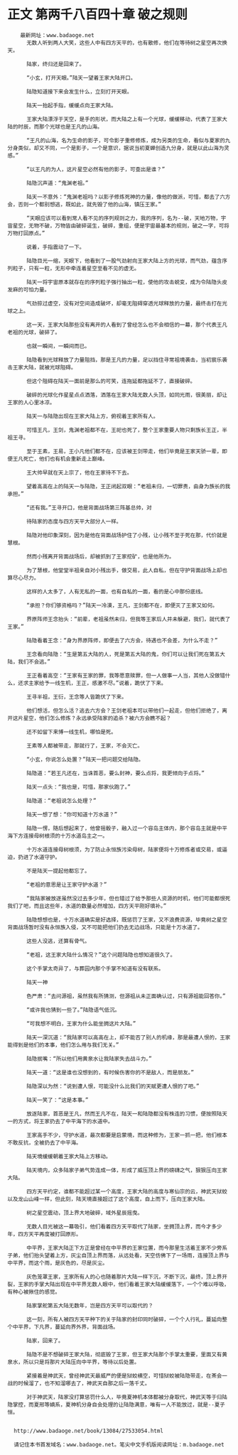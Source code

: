 # 正文 第两千八百四十章 破之规则
        最新网址：www.badaoge.net
          无数人听到两人大笑，这些人中有四方天平的，也有散修，他们在等待树之星空再次换天。
      
          陆家，终归还是回来了。
      
          “小玄，打开天眼。”陆天一望着王家大陆开口。
      
          陆隐知道接下来会发生什么，立刻打开天眼。
      
          陆天一抬起手指，缓缓点向王家大陆。
      
          王家大陆漂浮于天空，是手的形状，而大陆之上有一个光球，缓缓移动，代表了王家大陆的时辰，而那个光球也是王凡的山海。
      
          “王凡的山海，名为生命的影子，可令影子重修修炼，成为另类的生命，看似与夏家的九分身类似，却又不同，一个是影子，一个是意识，据说当初夏蝉创造九分身，就是以此山海为灵感。”
      
          “以王凡的为人，这片星空必然有他的影子，可查出是谁？”
      
          陆隐沉声道：“鬼渊老祖。”
      
          陆天一不意外：“鬼渊老祖吗？以影子修炼死神的力量，像他的做派，可惜，都去了六方会，否则一个都别想逃，既如此，就先毁了他的山海，镇压王家。”
      
          “天眼应该可以看到常人看不见的序列规则之力，我的序列，名为--破，天地万物，宇宙星空，无物不破，万物皆由破碎诞生，破碎，重组，便是宇宙最基本的规则，破之一字，可将万物打回原点。”
      
          说着，手指震动了一下。
      
          陆隐目光一缩，天眼下，他看到了一股气劲射向王家大陆上方的光球，而气劲，蕴含序列粒子，只有一粒，无形中牵连着星空至看不见的虚无。
      
          陆天一将宇宙原本就存在的序列粒子强行抽出一粒，使他的攻击蜕变，成为令陆隐头皮发麻的可怕力量。
      
          气劲掠过虚空，没有对空间造成破坏，却毫无阻碍穿透光球释放的力量，最终击打在光球之上。
      
          这一天，王家大陆那些没有离开的人看到了曾经怎么也不会相信的一幕，那个代表王凡老祖的光球，破碎了。
      
          也就一瞬间，一瞬间而已。
      
          陆隐看到光球释放了力量阻挡，那是王凡的力量，足以挡住寻常祖境袭击，当初宸乐袭击王家大陆，就被光球阻碍。
      
          但这个阻碍在陆天一面前是那么的可笑，连拖延都拖延不了，直接破碎。
      
          破碎的光球化作星星点点洒落，洒落在王家大陆无数人头顶，如同光雨，很美丽，却让王家的人心里冰凉。
      
          陆天一与陆隐出现在王家大陆上方，俯视着王家所有人。
      
          可惜王凡，王剑，鬼渊老祖都不在，王祀也死了，整个王家重要人物只剩族长王正，半祖王寻。
      
          至于王素，王易，王小凡他们都不在，应该被王剑带走，他们毕竟是王家天骄一辈，即便王凡死亡，他们也有机会重新走上巅峰。
      
          王大帅早就在天上宗了，他在王家待不下去。
      
          望着高高在上的陆天一与陆隐，王正闭起双眼：“老祖未归，一切罪责，由身为族长的我承担。”
      
          “还有我。”王寻开口，他是背面战场第三阵基总帅，对
      
          待陆家的态度与四方天平大部分人一样。
      
          陆隐对他印象深刻，因为是他在背面战场护住了小残，让小残不至于死在那，代价就是慧根。
      
          然而小残离开背面战场后，却被抓到了王家挖矿，也是他所为。
      
          为了慧根，他堂堂半祖亲自对小残出手，做交易，此人自私，但在守护背面战场上却也算尽心尽力。
      
          这样的人太多了，人有无私的一面，也有自私的一面，看的是心中那份底线。
      
          “承担？你们够资格吗？”陆天一冷漠，王凡，王剑都不在，即便灭了王家又如何。
      
          界原阵师王念抬头：“前辈，老祖虽然未归，但我等王家后人并未躲避，我们，就代表了王家。”
      
          陆隐看着王念：“身为界原阵师，即便去了六方会，待遇也不会差，为什么不走？”
      
          王念看向陆隐：“生是第五大陆的人，死是第五大陆的鬼，你们可以让我们死在第五大陆，我们不会逃。”
      
          王正看着高空：“王家有王家的罪，我等愿意赎罪，但一人做事一人当，其他人没做错什么，还求主家给予一线生机，王正，感激不尽。”说着，跪伏了下来。
      
          王寻半祖，王衍，王念等人皆跪伏了下来。
      
          他们想活，但怎么活？逃去六方会？王剑老祖本可以带他们一起走，但他们拒绝了，离开这片星空，他们怎么修炼？永远承受陆家的追杀？被六方会瞧不起？
      
          还不如留下来博一线生机，哪怕是死。
      
          王素等人都被带走，那就行了，王家，不会灭亡。
      
          “小玄，你说怎么处置？”陆天一把问题交给陆隐。
      
          陆隐道：“若王凡还在，当诛首恶，要么封神，要么点将，我更倾向于点将。”
      
          陆天一点头：“我也是，可惜，那家伙跑了。”
      
          陆隐道：“老祖说怎么处理？”
      
          陆天一想了想：“你可知道十万水道？”
      
          陆隐一愣，随后想起来了，他曾摇骰子，融入过一个容岛主体内，那个容岛主就是中平海下方连接母树根须的十万水道岛主之一。
      
          十万水道连接母树根须，为了防止永恒族污染母树，陆家便将十万修炼者或交易，或逼迫，扔进了水道守护。
      
          不是陆天一提起他都忘了。
      
          “老祖的意思是让王家守护水道？”
      
          “我陆家被放逐虽然没过去多少年，但也错过了给予那些人资源的时机，他们可能都恨死我们了吧，而且这些年，水道的数量必然增加，四方天平刚好填补。”
      
          陆隐想想也是，十万水道确实是好选择，既惩罚了王家，又不浪费资源，毕竟树之星空背面战场暂时没有永恒族入侵，又不可能把他们扔去无边战场，只能是十万水道了。
      
          这些人没逃，还算有骨气。
      
          “老祖，这王家大陆什么情况？”这个问题陆隐也想知道很久了。
      
          这个手掌太奇异了，与葬园内那个手掌不知道有没有联系。
      
          陆天一神
      
          色严肃：“去问源祖，虽然我有所猜测，但源祖从未正面确认过，只有源祖能回答你。”
      
          “或许我也猜到一些了。”陆隐语气低沉。
      
          “可我想不明白，王家为什么能坐拥这片大陆。”
      
          陆天一深沉道：“我陆家可以高高在上，却不能否了别人的机缘，那是最遭人恨的，王家能得到是他们的本事，他们怎么用与我们无关。”
      
          陆隐抿嘴：“所以他们用黄泉水让我陆家失去战斗力。”
      
          陆天一道：“这是谁也没想到的，有时候伤害你的不是敌人，而是朋友。”
      
          陆隐深以为然：“说到遭人恨，可能没什么比我们的天赋更遭人恨的了吧。”
      
          陆天一笑了：“这是本事。”
      
          放逐陆家，首恶是王凡，然而王凡不在，陆天一和陆隐都没有株连的习惯，便按照陆天一的方式，将王家扔去了中平海下的水道中。
      
          王家高手不少，守护水道，最次都要是启蒙境，而这种修为，王家一抓一把，他们根本不敢反抗，全被扔去了中平海。
      
          陆天境缓缓朝着王家大陆上方移动。
      
          陆天境内，众多陆家子弟气势连成一体，形成了威压顶上界的磅礴之气，狠狠压向王家大陆。
      
          四方天平约定，谁都不能超过某一个高度，王家大陆的高度与寒仙宗的云，神武天狱蛟以及龙山山峰一样，但此刻，陆天境直接超过了这个高度，自上而下，压向王家大陆。
      
          树之星空震动，顶上界大地破碎，域外星辰摇曳。
      
          无数人目光被这一幕吸引，他们看着四方天平取代了陆家，坐拥顶上界，而今才多少年，四方天平再度被打回原形。
      
          中平界，王家大陆正下方正是曾经在中平界的王家位置，而今那里生活着王家不少旁系子弟，他们抬头望着上方，灰尘自顶上界而落，从远处看，天空仿佛下了一场雨，连接顶上界与中平界，而这个雨，是灰色的，尽是灰尘。
      
          灰色笼罩王家，王家所有人的心也随着那片大陆一样下沉，不断下沉，最终，顶上界开裂，王家的手掌大陆出现在中平界无数人眼中，他们看着王家大陆缓缓落下，一个个难以呼吸，有种心被揪住的感觉。
      
          陆家掌舵第五大陆无数年，岂是四方天平可以取代的？
      
          这一刻，所有人被四方天平种下的关于陆家的封印同时破碎，一个个人行礼，蔓延向整个中平界，下凡界，蔓延向界外界，背面战场。
      
          陆家，回来了。
      
          陆隐不是不想破碎王家大陆，彻底毁了王家，但王家大陆那个手掌太重要，里面又有黄泉水，所以只是将那片大陆压向中平界，等待以后处置。
      
          紧接着是神武天，曾经神武天最威严的便是狱蛟横空，可惜狱蛟被陆隐带走，在茶会一战的时候溜了，也不知溜哪去了，神武天自那之后一落千丈。
      
          对于神武天，陆家没打算惩罚什么人，毕竟夏神机本体都被分身取代，神武天等于归陆隐掌控，而夏邢等嫡系，夏神机分身自会处理的让陆隐满意，唯有一人不能放过，就是--夏子恒。
      
      
      http://www.badaoge.net/book/13084/27533054.html
      
      请记住本书首发域名：www.badaoge.net。笔尖中文手机版阅读网址：m.badaoge.net
